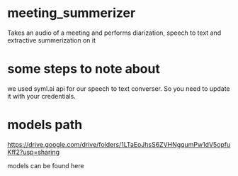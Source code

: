 # meeting_summerizer
Takes an audio of a meeting and performs diarization, speech to text and extractive summerization on it

# some steps to note about
we used syml.ai api for our speech to text converser. So you need to update it with your credentials.

# models path
https://drive.google.com/drive/folders/1LTaEoJhsS6ZVHNgqumPw1dV5opfuKff2?usp=sharing

models can be found here
